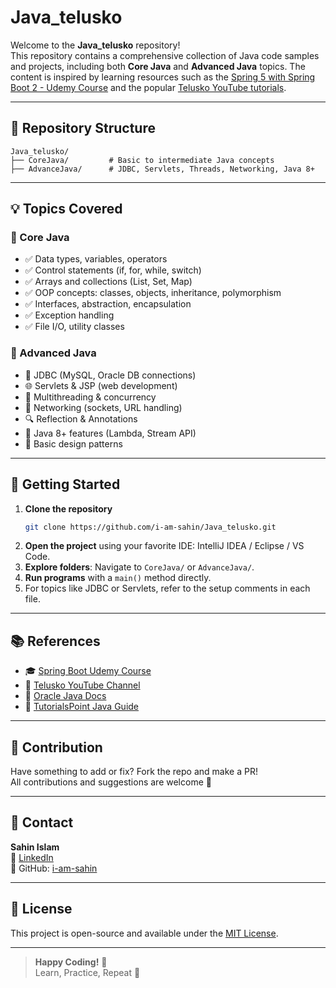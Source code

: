 # Java_telusko

Welcome to the **Java_telusko** repository!  
This repository contains a comprehensive collection of Java code samples and projects, including both **Core Java** and **Advanced Java** topics. The content is inspired by learning resources such as the [Spring 5 with Spring Boot 2 - Udemy Course](https://www.udemy.com/course/spring-5-with-spring-boot-2/) and the popular [Telusko YouTube tutorials](https://www.youtube.com/user/javaboynavin).

---

## 📁 Repository Structure

```
Java_telusko/
├── CoreJava/         # Basic to intermediate Java concepts
├── AdvanceJava/      # JDBC, Servlets, Threads, Networking, Java 8+
```

---

## 💡 Topics Covered

### 🔹 Core Java
- ✅ Data types, variables, operators
- ✅ Control statements (if, for, while, switch)
- ✅ Arrays and collections (List, Set, Map)
- ✅ OOP concepts: classes, objects, inheritance, polymorphism
- ✅ Interfaces, abstraction, encapsulation
- ✅ Exception handling
- ✅ File I/O, utility classes

### 🔸 Advanced Java
- 🔌 JDBC (MySQL, Oracle DB connections)
- 🌐 Servlets & JSP (web development)
- 🧵 Multithreading & concurrency
- 🔗 Networking (sockets, URL handling)
- 🔍 Reflection & Annotations
- 🧠 Java 8+ features (Lambda, Stream API)
- 📐 Basic design patterns

---

## 🚀 Getting Started

1. **Clone the repository**
   ```bash
   git clone https://github.com/i-am-sahin/Java_telusko.git
   ```
2. **Open the project** using your favorite IDE: IntelliJ IDEA / Eclipse / VS Code.
3. **Explore folders**: Navigate to `CoreJava/` or `AdvanceJava/`.
4. **Run programs** with a `main()` method directly.
5. For topics like JDBC or Servlets, refer to the setup comments in each file.

---

## 📚 References

- 🎓 [Spring Boot Udemy Course](https://www.udemy.com/course/spring-5-with-spring-boot-2/)
- 🎥 [Telusko YouTube Channel](https://www.youtube.com/user/javaboynavin)
- 📖 [Oracle Java Docs](https://docs.oracle.com/en/java/)
- 📘 [TutorialsPoint Java Guide](https://www.tutorialspoint.com/java/index.htm)

---

## 🤝 Contribution

Have something to add or fix? Fork the repo and make a PR!  
All contributions and suggestions are welcome 💬

---
## 📩 Contact

**Sahin Islam**  
📧 [LinkedIn](https://www.linkedin.com/in/sahinislam)  
📁 GitHub: [i-am-sahin](https://github.com/i-am-sahin)

---

## 📄 License

This project is open-source and available under the [MIT License](LICENSE).

---

> **Happy Coding!** 🚀  
> Learn, Practice, Repeat 🔁
